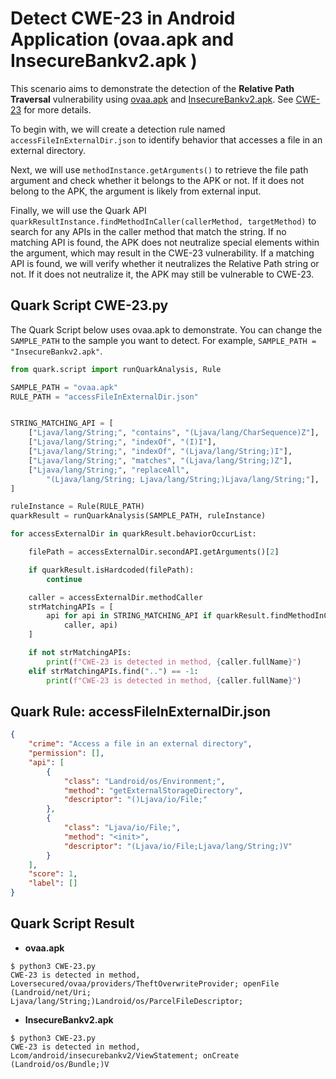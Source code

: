 # Detect CWE-23 in Android Application (ovaa.apk and InsecureBankv2.apk )

This scenario aims to demonstrate the detection of the **Relative Path Traversal** vulnerability using [ovaa.apk](https://github.com/oversecured/ovaa) and [InsecureBankv2.apk](https://github.com/dineshshetty/Android-InsecureBankv2/releases). See [CWE-23](https://cwe.mitre.org/data/definitions/23.html) for more details.

To begin with, we will create a detection rule named `accessFileInExternalDir.json` to identify behavior that accesses a file in an external directory.

Next, we will use `methodInstance.getArguments()` to retrieve the file path argument and check whether it belongs to the APK or not. If it does not belong to the APK, the argument is likely from external input.

Finally, we will use the Quark API `quarkResultInstance.findMethodInCaller(callerMethod, targetMethod)` to search for any APIs in the caller method that match the string. If no matching API is found, the APK does not neutralize special elements within the argument, which may result in the CWE-23 vulnerability. If a matching API is found, we will verify whether it neutralizes the Relative Path string or not. If it does not neutralize it, the APK may still be vulnerable to CWE-23.

## Quark Script CWE-23.py
The Quark Script below uses ovaa.apk to demonstrate. You can change the `SAMPLE_PATH` to the sample you want to detect. For example, `SAMPLE_PATH = "InsecureBankv2.apk"`.

```python
from quark.script import runQuarkAnalysis, Rule

SAMPLE_PATH = "ovaa.apk"
RULE_PATH = "accessFileInExternalDir.json"


STRING_MATCHING_API = [
    ["Ljava/lang/String;", "contains", "(Ljava/lang/CharSequence)Z"],
    ["Ljava/lang/String;", "indexOf", "(I)I"],
    ["Ljava/lang/String;", "indexOf", "(Ljava/lang/String;)I"],
    ["Ljava/lang/String;", "matches", "(Ljava/lang/String;)Z"],
    ["Ljava/lang/String;", "replaceAll",
        "(Ljava/lang/String; Ljava/lang/String;)Ljava/lang/String;"],
]

ruleInstance = Rule(RULE_PATH)
quarkResult = runQuarkAnalysis(SAMPLE_PATH, ruleInstance)

for accessExternalDir in quarkResult.behaviorOccurList:

    filePath = accessExternalDir.secondAPI.getArguments()[2]

    if quarkResult.isHardcoded(filePath):
        continue

    caller = accessExternalDir.methodCaller
    strMatchingAPIs = [
        api for api in STRING_MATCHING_API if quarkResult.findMethodInCaller(
            caller, api)
    ]

    if not strMatchingAPIs:
        print(f"CWE-23 is detected in method, {caller.fullName}")
    elif strMatchingAPIs.find("..") == -1:
        print(f"CWE-23 is detected in method, {caller.fullName}")
```


## Quark Rule: accessFileInExternalDir.json
```json
{
    "crime": "Access a file in an external directory",
    "permission": [],
    "api": [
        {
            "class": "Landroid/os/Environment;",
            "method": "getExternalStorageDirectory",
            "descriptor": "()Ljava/io/File;"
        },
        {
            "class": "Ljava/io/File;",
            "method": "<init>",
            "descriptor": "(Ljava/io/File;Ljava/lang/String;)V"
        }
    ],
    "score": 1,
    "label": []
}
```


## Quark Script Result
- **ovaa.apk**
```
$ python3 CWE-23.py
CWE-23 is detected in method, Loversecured/ovaa/providers/TheftOverwriteProvider; openFile (Landroid/net/Uri; Ljava/lang/String;)Landroid/os/ParcelFileDescriptor;
```
- **InsecureBankv2.apk**
```
$ python3 CWE-23.py
CWE-23 is detected in method, Lcom/android/insecurebankv2/ViewStatement; onCreate (Landroid/os/Bundle;)V
```
